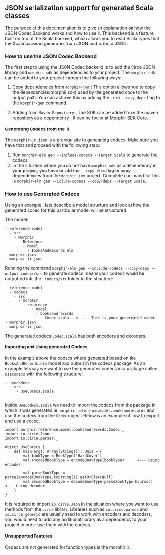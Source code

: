## JSON serialization support for generated Scala classes

The purpose of this documentation is to give an explanation on how the JSON Codec Backend works and how to use it.
This backend is a feature built on top of the Scala backend, which allows you to read Scala types that the Scala backend generates from JSON and write to JSON.

### How to use the JSON Codec Backend

The first step to using the JSON Codec backend is to add the Circe JSON library and ```morphir sdk``` as dependencies to your project. The ```morphir sdk``` can be added to your project through the following ways:

1. Copy dependencies from ```morphir-jvm``` : This option allows you to copy the dependencies(morphir sdk) used by the generated code to the output path. You can achieve this by adding the ```-c``` or ```--copy-deps``` flag to the ```morphir-gen``` command.

2. Adding from `Maven Repository` : The SDK can be added from the maven repository as a dependency . It can be found at [Morphir SDK Core](https://search.maven.org/search?q=a:morphir-sdk-core_2.12).


#### Generating Codecs from the IR
The ```morphir-ir.json``` is a prerequisite to generating codecs. Make sure you have that and proceed with the following steps

1.  Run ```morphir-elm gen --include-codecs --target Scala``` to generate the codecs
2. In the situation where you do not have ```morphir sdk``` as a dependency in your project, you have to add the ```--copy-deps``` flag to copy dependencies from the ```morphir-jvm``` project. Complete command for this is ```morphir-elm gen --iclude-codecs --copy-deps --target Scala```.

### How to use Generated Codecs
Using an example , lets describe a model structure and look at how the generated codec for this particular model will be structured

The model:

	- reference-model
      - src
        - Morphir
          - Reference
	        - Model
              - BooksAndRecords.elm  
	- morphir.json
	- morphir-ir.json


Running the command  ```morphir-elm gen --include-codecs --copy-deps --output codecs/src``` to generate codecs means your codecs would be outputted into the ``` codecs/src```  folder in the structure:

	- reference-model
	  - codecs
        - src
          - morphir
            - reference
                - model
                  - booksandrecords
                    - Codec.scala   <----- This is your genereated codec 
	- morphir.json
	- morphir-ir.json

The generated codecs ```Codec.scala```  has both encoders and decoders.

#### Importing and Using generated Codecs

In the example above the codecs where generated based on the ```BooksAndRecords.elm``` model and output in the codecs package. As an example lets say we want to use the generated codecs in a package called ```usecodecs``` with the following structure:

```
- usecodecs
  - src
     - UseCodecs.scala
        
```

Inside ```UseCodecs.scala``` we need to import the codecs from the package in which it was generated ie: ```morphir.reference.model.booksandrecords``` and use the codecs from the ```Codec``` object. Below is an example of how to export and use a codec.

```
import morphir.reference.model.booksandrecords.Codec._
import io.circe.Json._
import io.circe.parser._

object UseCodecs {
    def main(args: Array[Strings]): Unit = {
        val bookType = BookType("HardCover")
        val encodedBookType = encodeBookType(bookType)      <--- Using encoder
        
        val parseBookType = parse(encodedBookType.toString()).getOrElse(Null)
        val decodedBookType = decodeBookType(parseBookType.hcursor)        <--- Using decoder
    }
}

```
It is required to import ```io.circe.Json``` in the situation where you want to use methods from the ```circe``` library. Libraries such as ```io.circe.parser``` and ```io.circe.generic``` are usually used to work with encoders and decoders, you would need to add any additional library as a dependency to your project in order use them with the codecs.


#### Unsupported Features
Codecs are not generated for function types in the morphir ir.




